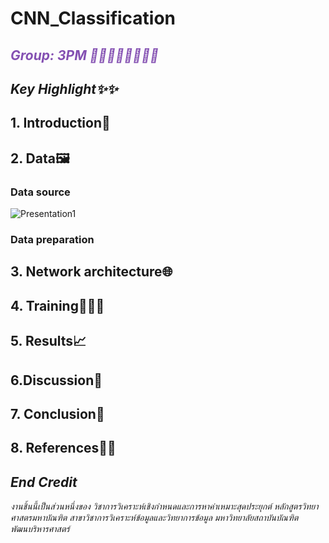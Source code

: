 # CNN_Classification
##  <font color="#8450B2">_Group: 3PM 👧🏻👩🏻👩🏼👦🏻_</font> <br>


## _Key Highlight✨✨_


## 1. Introduction🍆


## 2. Data🖼️

### Data source
![Presentation1](https://user-images.githubusercontent.com/69892468/197280861-a3810b4d-645b-4dee-a890-bd82d95011bb.jpg)




### Data preparation



## 3. Network architecture🌐



## 4. Training🏋🏻‍♂️



## 5. Results📈


  

## 6.Discussion💭


## 7. Conclusion👑



## 8. References✍🏼

 
## _End Credit_


_งานชิ้นนี้เป็นส่วนหนึ่งของ วิชาการวิเคราะห์เชิงกำหนดและการหาค่าเหมาะสุดประยุกต์ หลักสูตรวิทยาศาสตรมหาบัณฑิต สาขาวิชาการวิเคราะห์ข้อมูลและวิทยาการข้อมูล มหาวิทยาลัยสถาบันบัณฑิตพัฒนบริหารศาสตร์_
